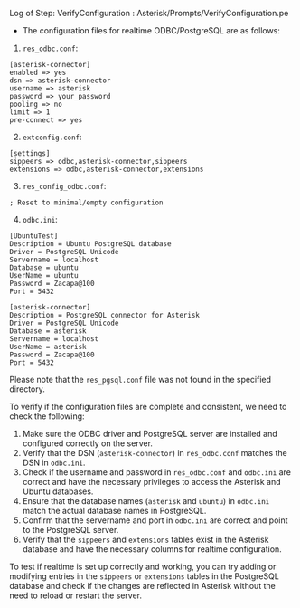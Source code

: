 Log of Step: VerifyConfiguration : Asterisk/Prompts/VerifyConfiguration.pe


 - The configuration files for realtime ODBC/PostgreSQL are as follows:

1. `res_odbc.conf`:
```
[asterisk-connector]
enabled => yes
dsn => asterisk-connector
username => asterisk
password => your_password
pooling => no
limit => 1
pre-connect => yes
```

2. `extconfig.conf`:
```
[settings]
sippeers => odbc,asterisk-connector,sippeers
extensions => odbc,asterisk-connector,extensions
```

3. `res_config_odbc.conf`:
```
; Reset to minimal/empty configuration
```

4. `odbc.ini`:
```
[UbuntuTest]
Description = Ubuntu PostgreSQL database
Driver = PostgreSQL Unicode
Servername = localhost
Database = ubuntu
UserName = ubuntu
Password = Zacapa@100
Port = 5432

[asterisk-connector]
Description = PostgreSQL connector for Asterisk
Driver = PostgreSQL Unicode
Database = asterisk
Servername = localhost
UserName = asterisk
Password = Zacapa@100
Port = 5432
```

Please note that the `res_pgsql.conf` file was not found in the specified directory.

To verify if the configuration files are complete and consistent, we need to check the following:

1. Make sure the ODBC driver and PostgreSQL server are installed and configured correctly on the server.
2. Verify that the DSN (`asterisk-connector`) in `res_odbc.conf` matches the DSN in `odbc.ini`.
3. Check if the username and password in `res_odbc.conf` and `odbc.ini` are correct and have the necessary privileges to access the Asterisk and Ubuntu databases.
4. Ensure that the database names (`asterisk` and `ubuntu`) in `odbc.ini` match the actual database names in PostgreSQL.
5. Confirm that the servername and port in `odbc.ini` are correct and point to the PostgreSQL server.
6. Verify that the `sippeers` and `extensions` tables exist in the Asterisk database and have the necessary columns for realtime configuration.

To test if realtime is set up correctly and working, you can try adding or modifying entries in the `sippeers` or `extensions` tables in the PostgreSQL database and check if the changes are reflected in Asterisk without the need to reload or restart the server.